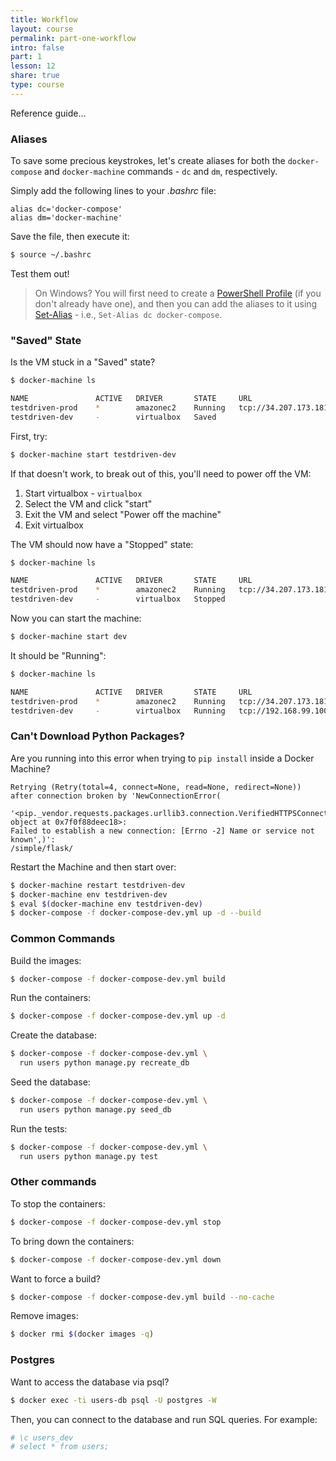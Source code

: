 ```yaml
---
title: Workflow
layout: course
permalink: part-one-workflow
intro: false
part: 1
lesson: 12
share: true
type: course
---
```


Reference guide...

### Aliases

To save some precious keystrokes, let's create aliases for both the `docker-compose` and `docker-machine` commands - `dc` and `dm`, respectively.

Simply add the following lines to your *.bashrc* file:

```
alias dc='docker-compose'
alias dm='docker-machine'
```

Save the file, then execute it:

```sh
$ source ~/.bashrc
```

Test them out!

> On Windows? You will first need to create a [PowerShell Profile](https://msdn.microsoft.com/en-us/powershell/scripting/core-powershell/ise/how-to-use-profiles-in-windows-powershell-ise) (if you don't already have one), and then you can add the aliases to it using [Set-Alias](https://msdn.microsoft.com/en-us/powershell/reference/5.1/microsoft.powershell.utility/set-alias) - i.e., `Set-Alias dc docker-compose`.

### "Saved" State

Is the VM stuck in a "Saved" state?

```sh
$ docker-machine ls

NAME               ACTIVE   DRIVER       STATE     URL                         SWARM   DOCKER        ERRORS
testdriven-prod    *        amazonec2    Running   tcp://34.207.173.181:2376           v17.09.0-ce
testdriven-dev     -        virtualbox   Saved                                         Unknown
```

First, try:

```sh
$ docker-machine start testdriven-dev
```

If that doesn't work, to break out of this, you'll need to power off the VM:

1. Start virtualbox - `virtualbox`
1. Select the VM and click "start"
1. Exit the VM and select "Power off the machine"
1. Exit virtualbox

The VM should now have a "Stopped" state:

```sh
$ docker-machine ls

NAME               ACTIVE   DRIVER       STATE     URL                         SWARM   DOCKER        ERRORS
testdriven-prod    *        amazonec2    Running   tcp://34.207.173.181:2376           v17.09.0-ce
testdriven-dev     -        virtualbox   Stopped  
```

Now you can start the machine:

```sh
$ docker-machine start dev
```

It should be "Running":

```sh
$ docker-machine ls

NAME               ACTIVE   DRIVER       STATE     URL                         SWARM   DOCKER        ERRORS
testdriven-prod    *        amazonec2    Running   tcp://34.207.173.181:2376           v17.09.0-ce
testdriven-dev     -        virtualbox   Running   tcp://192.168.99.100:2376           v17.09.0-ce  
```

### Can't Download Python Packages?

Are you running into this error when trying to `pip install` inside a Docker Machine?

```
Retrying (Retry(total=4, connect=None, read=None, redirect=None))
after connection broken by 'NewConnectionError(
  '<pip._vendor.requests.packages.urllib3.connection.VerifiedHTTPSConnection object at 0x7f0f88deec18>:
Failed to establish a new connection: [Errno -2] Name or service not known',)':
/simple/flask/
```

Restart the Machine and then start over:

```sh
$ docker-machine restart testdriven-dev
$ docker-machine env testdriven-dev
$ eval $(docker-machine env testdriven-dev)
$ docker-compose -f docker-compose-dev.yml up -d --build
```

### Common Commands

Build the images:

```sh
$ docker-compose -f docker-compose-dev.yml build
```

Run the containers:

```sh
$ docker-compose -f docker-compose-dev.yml up -d
```

Create the database:

```sh
$ docker-compose -f docker-compose-dev.yml \
  run users python manage.py recreate_db
```

Seed the database:

```sh
$ docker-compose -f docker-compose-dev.yml \
  run users python manage.py seed_db
```

Run the tests:

```sh
$ docker-compose -f docker-compose-dev.yml \
  run users python manage.py test
```

### Other commands

To stop the containers:

```sh
$ docker-compose -f docker-compose-dev.yml stop
```

To bring down the containers:

```sh
$ docker-compose -f docker-compose-dev.yml down
```

Want to force a build?

```sh
$ docker-compose -f docker-compose-dev.yml build --no-cache
```

Remove images:

```sh
$ docker rmi $(docker images -q)
```

### Postgres

Want to access the database via psql?

```sh
$ docker exec -ti users-db psql -U postgres -W
```

Then, you can connect to the database and run SQL queries. For example:

```sh
# \c users_dev
# select * from users;
```
